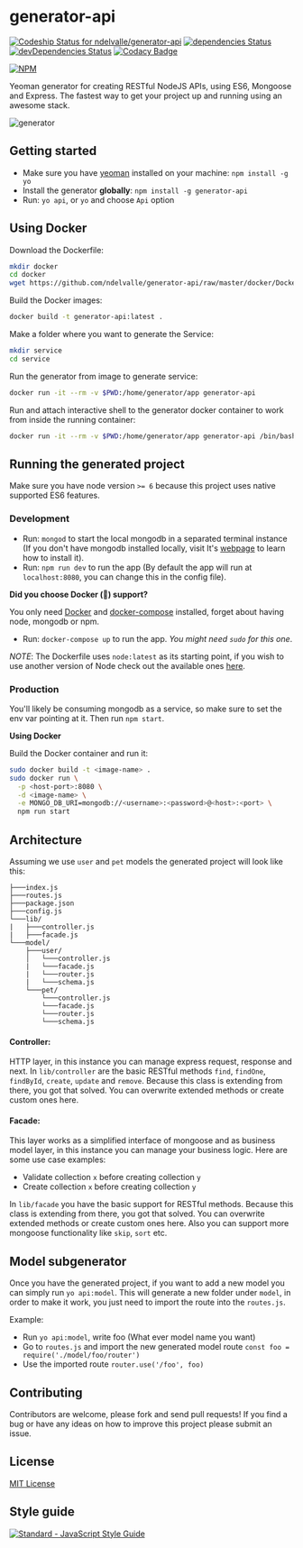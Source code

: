 # generator-api

[![Codeship Status for ndelvalle/generator-api](https://app.codeship.com/projects/2078d9b0-07a0-0136-24ea-22486c3356cd/status?branch=master)](https://app.codeship.com/projects/281027)
[![dependencies Status](https://david-dm.org/ndelvalle/generator-api/status.svg)](https://david-dm.org/ndelvalle/generator-api)
[![devDependencies Status](https://david-dm.org/ndelvalle/generator-api/dev-status.svg)](https://david-dm.org/ndelvalle/generator-api?type=dev)
[![Codacy Badge](https://api.codacy.com/project/badge/Grade/c4ef0a3c22c940469bb69af91a44f386)](https://www.codacy.com/app/ndelvalle/generator-api?utm_source=github.com&utm_medium=referral&utm_content=ndelvalle/generator-api&utm_campaign=badger)

[![NPM](https://nodei.co/npm/generator-api.png?downloads=true)](https://nodei.co/npm/generator-api/)

Yeoman generator for creating RESTful NodeJS APIs, using ES6, Mongoose and Express. The fastest way to get your project up and running using an awesome stack.

![generator](http://yeoman.io/static/illustration-home-inverted.91b07808be.png)


## Getting started

- Make sure you have [yeoman](https://github.com/yeoman/yo) installed on your machine:
    `npm install -g yo`
- Install the generator **globally**: `npm install -g generator-api`
- Run: `yo api`, or `yo` and choose `Api` option

## Using Docker

Download the Dockerfile:

```bash
mkdir docker
cd docker
wget https://github.com/ndelvalle/generator-api/raw/master/docker/Dockerfile
```

Build the Docker images:

```bash
docker build -t generator-api:latest .
```

Make a folder where you want to generate the Service:

```bash
mkdir service
cd service
```

Run the generator from image to generate service:

```bash
docker run -it --rm -v $PWD:/home/generator/app generator-api
```

Run and attach interactive shell to the generator docker container to work from inside the running container:

```bash
docker run -it --rm -v $PWD:/home/generator/app generator-api /bin/bash
```

## Running the generated project

Make sure you have node version `>= 6` because this project uses native supported ES6 features.

### Development

- Run: `mongod` to start the local mongodb in a separated terminal instance (If you don't have mongodb installed locally, visit It's [webpage](https://docs.mongodb.com/manual/installation/) to learn how to install it).
- Run: `npm run dev` to run the app (By default the app will run at `localhost:8080`, you can change this in the config file).

**Did you choose Docker (:whale:) support?**

You only need [Docker](https://docs.docker.com/engine/installation/) and [docker-compose](https://docs.docker.com/compose/install/) installed, forget about having node, mongodb or npm.

- Run: `docker-compose up` to run the app. _You might need `sudo` for this one_.

_NOTE_: The Dockerfile uses `node:latest` as its starting point, if you wish to use another version of Node check out the available ones [here](https://hub.docker.com/_/node/).

### Production

You'll likely be consuming mongodb as a service, so make sure to set the env var pointing at it. Then run `npm start`.

**Using Docker**

Build the Docker container and run it:

```bash
sudo docker build -t <image-name> .
sudo docker run \
  -p <host-port>:8080 \
  -d <image-name> \
  -e MONGO_DB_URI=mongodb://<username>:<password>@<host>:<port> \
  npm run start
```

## Architecture
Assuming we use `user` and `pet` models the generated project will look like this:

```
├───index.js
├───routes.js
├───package.json
├───config.js
└───lib/
|   ├───controller.js
|   ├───facade.js
└───model/
    ├───user/
    │   └───controller.js
    |   └───facade.js
    |   └───router.js
    |   └───schema.js
    └───pet/
        └───controller.js
        └───facade.js
        └───router.js
        └───schema.js
```

#### Controller:
HTTP layer, in this instance you can manage express request, response and next. In `lib/controller` are the basic RESTful methods `find`, `findOne`, `findById`, `create`, `update` and `remove`. Because this class is extending from there, you got that solved. You can overwrite extended methods or create custom ones here.

#### Facade:
This layer works as a simplified interface of mongoose and as business model layer, in this instance you can manage your business logic.
Here are some use case examples:
* Validate collection `x` before creating collection `y`
* Create collection `x` before creating collection `y`

In `lib/facade` you have the basic support for RESTful methods. Because this class is extending from there, you got that solved. You can overwrite extended methods or create custom ones here. Also you can support more mongoose functionality like `skip`, `sort` etc.

## Model subgenerator

Once you have the generated project, if you want to add a new model you can simply run `yo api:model`. This will generate a new folder under `model`, in order to make it work, you just need to import the route into the `routes.js`.

Example:

* Run `yo api:model`, write foo (What ever model name you want)
* Go to `routes.js` and import the new generated model route `const foo = require('./model/foo/router')`
* Use the imported route `router.use('/foo', foo)`

## Contributing
Contributors are welcome, please fork and send pull requests! If you find a bug or have any ideas on how to improve this project please submit an issue.


## License
[MIT License](https://github.com/ndelvalle/generator-api/blob/master/LICENSE)

## Style guide
[![Standard - JavaScript Style Guide](https://cdn.rawgit.com/feross/standard/master/badge.svg)](https://github.com/feross/standard)
